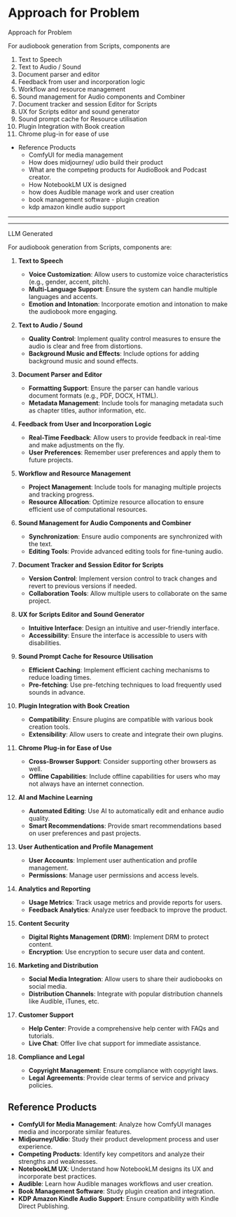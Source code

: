 # Approach for Problem

Approach for Problem


For audiobook generation from Scripts, components are 
1. Text to Speech
2. Text to Audio / Sound
3. Document parser and editor
4. Feedback from user and incorporation logic
5. Workflow and resource management 
6. Sound management for Audio components and Combiner 
7. Document tracker and session Editor for Scripts 
8. UX for Scripts editor and sound generator 
9. Sound prompt cache for Resource utilisation
10. Plugin Integration with Book creation 
11. Chrome plug-in for ease of use 


- Reference Products 
  - ComfyUI for media management 
  - How does midjourney/ udio  build their product
  - What are the competing products for AudioBook and Podcast creator.
  - How  NotebookLM UX is designed 
  - how does Audible manage work and user creation
  - book management software - plugin creation
  - kdp amazon kindle audio support 

----
----
LLM Generated

For audiobook generation from Scripts, components are:

1. **Text to Speech**
   - **Voice Customization**: Allow users to customize voice characteristics (e.g., gender, accent, pitch).
   - **Multi-Language Support**: Ensure the system can handle multiple languages and accents.
   - **Emotion and Intonation**: Incorporate emotion and intonation to make the audiobook more engaging.

2. **Text to Audio / Sound**
   - **Quality Control**: Implement quality control measures to ensure the audio is clear and free from distortions.
   - **Background Music and Effects**: Include options for adding background music and sound effects.

3. **Document Parser and Editor**
   - **Formatting Support**: Ensure the parser can handle various document formats (e.g., PDF, DOCX, HTML).
   - **Metadata Management**: Include tools for managing metadata such as chapter titles, author information, etc.

4. **Feedback from User and Incorporation Logic**
   - **Real-Time Feedback**: Allow users to provide feedback in real-time and make adjustments on the fly.
   - **User Preferences**: Remember user preferences and apply them to future projects.

5. **Workflow and Resource Management**
   - **Project Management**: Include tools for managing multiple projects and tracking progress.
   - **Resource Allocation**: Optimize resource allocation to ensure efficient use of computational resources.

6. **Sound Management for Audio Components and Combiner**
   - **Synchronization**: Ensure audio components are synchronized with the text.
   - **Editing Tools**: Provide advanced editing tools for fine-tuning audio.

7. **Document Tracker and Session Editor for Scripts**
   - **Version Control**: Implement version control to track changes and revert to previous versions if needed.
   - **Collaboration Tools**: Allow multiple users to collaborate on the same project.

8. **UX for Scripts Editor and Sound Generator**
   - **Intuitive Interface**: Design an intuitive and user-friendly interface.
   - **Accessibility**: Ensure the interface is accessible to users with disabilities.

9. **Sound Prompt Cache for Resource Utilisation**
   - **Efficient Caching**: Implement efficient caching mechanisms to reduce loading times.
   - **Pre-fetching**: Use pre-fetching techniques to load frequently used sounds in advance.

10. **Plugin Integration with Book Creation**
    - **Compatibility**: Ensure plugins are compatible with various book creation tools.
    - **Extensibility**: Allow users to create and integrate their own plugins.

11. **Chrome Plug-in for Ease of Use**
    - **Cross-Browser Support**: Consider supporting other browsers as well.
    - **Offline Capabilities**: Include offline capabilities for users who may not always have an internet connection.

12. **AI and Machine Learning**
    - **Automated Editing**: Use AI to automatically edit and enhance audio quality.
    - **Smart Recommendations**: Provide smart recommendations based on user preferences and past projects.

13. **User Authentication and Profile Management**
    - **User Accounts**: Implement user authentication and profile management.
    - **Permissions**: Manage user permissions and access levels.

14. **Analytics and Reporting**
    - **Usage Metrics**: Track usage metrics and provide reports for users.
    - **Feedback Analytics**: Analyze user feedback to improve the product.

15. **Content Security**
    - **Digital Rights Management (DRM)**: Implement DRM to protect content.
    - **Encryption**: Use encryption to secure user data and content.

16. **Marketing and Distribution**
    - **Social Media Integration**: Allow users to share their audiobooks on social media.
    - **Distribution Channels**: Integrate with popular distribution channels like Audible, iTunes, etc.

17. **Customer Support**
    - **Help Center**: Provide a comprehensive help center with FAQs and tutorials.
    - **Live Chat**: Offer live chat support for immediate assistance.

18. **Compliance and Legal**
    - **Copyright Management**: Ensure compliance with copyright laws.
    - **Legal Agreements**: Provide clear terms of service and privacy policies.

## Reference Products

- **ComfyUI for Media Management**: Analyze how ComfyUI manages media and incorporate similar features.
- **Midjourney/Udio**: Study their product development process and user experience.
- **Competing Products**: Identify key competitors and analyze their strengths and weaknesses.
- **NotebookLM UX**: Understand how NotebookLM designs its UX and incorporate best practices.
- **Audible**: Learn how Audible manages workflows and user creation.
- **Book Management Software**: Study plugin creation and integration.
- **KDP Amazon Kindle Audio Support**: Ensure compatibility with Kindle Direct Publishing.